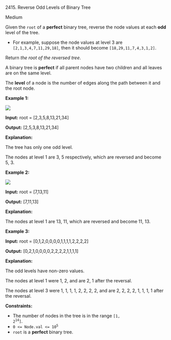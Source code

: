 2415\. Reverse Odd Levels of Binary Tree

Medium

Given the `root` of a **perfect** binary tree, reverse the node values at each **odd** level of the tree.

*   For example, suppose the node values at level 3 are `[2,1,3,4,7,11,29,18]`, then it should become `[18,29,11,7,4,3,1,2]`.

Return _the root of the reversed tree_.

A binary tree is **perfect** if all parent nodes have two children and all leaves are on the same level.

The **level** of a node is the number of edges along the path between it and the root node.

**Example 1:**

![](https://leetcode-in-java.github.io/src/main/java/g2401_2500/s2415_reverse_odd_levels_of_binary_tree/first_case1.png)

**Input:** root = [2,3,5,8,13,21,34]

**Output:** [2,5,3,8,13,21,34]

**Explanation:**

The tree has only one odd level.

The nodes at level 1 are 3, 5 respectively, which are reversed and become 5, 3. 

**Example 2:**

![](https://leetcode-in-java.github.io/src/main/java/g2401_2500/s2415_reverse_odd_levels_of_binary_tree/second_case3.png)

**Input:** root = [7,13,11]

**Output:** [7,11,13]

**Explanation:**

The nodes at level 1 are 13, 11, which are reversed and become 11, 13. 

**Example 3:**

**Input:** root = [0,1,2,0,0,0,0,1,1,1,1,2,2,2,2]

**Output:** [0,2,1,0,0,0,0,2,2,2,2,1,1,1,1]

**Explanation:**

The odd levels have non-zero values.

The nodes at level 1 were 1, 2, and are 2, 1 after the reversal.

The nodes at level 3 were 1, 1, 1, 1, 2, 2, 2, 2, and are 2, 2, 2, 2, 1, 1, 1, 1 after the reversal. 

**Constraints:**

*   The number of nodes in the tree is in the range <code>[1, 2<sup>14</sup>]</code>.
*   <code>0 <= Node.val <= 10<sup>5</sup></code>
*   `root` is a **perfect** binary tree.
